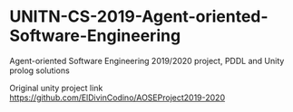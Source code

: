 # UNITN-CS-2019-Agent-oriented-Software-Engineering
Agent-oriented Software Engineering 2019/2020 project, PDDL and Unity prolog solutions

Original unity project link https://github.com/ElDivinCodino/AOSEProject2019-2020
